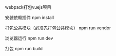 webpack打包vuejs项目

安装依赖插件
npm install

打包公共模块（必须先打包公共模块）
npm run vendor

浏览器运行
npm run dev

打包
npm run build
